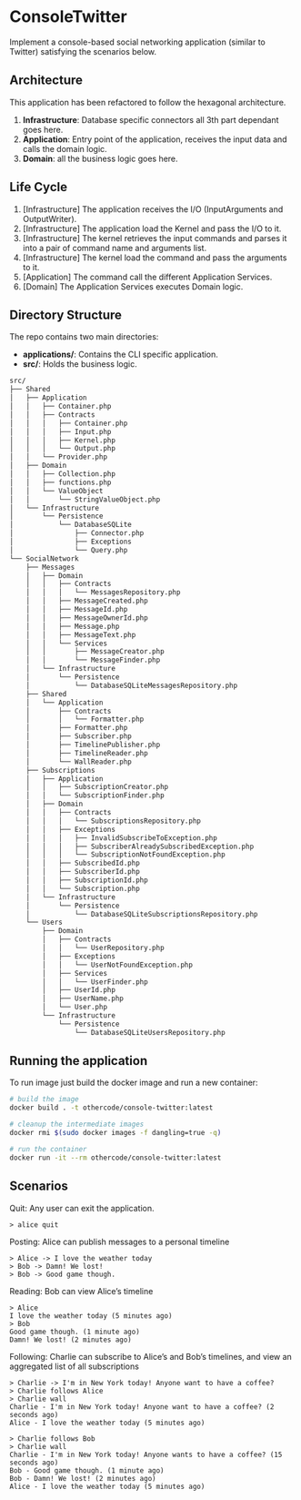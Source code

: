 # ConsoleTwitter 

Implement a console-based social networking application (similar to Twitter) satisfying the scenarios below.

## Architecture 

This application has been refactored to follow the hexagonal architecture. 

 1. **Infrastructure**: Database specific connectors all 3th part dependant goes here.
 2. **Application**: Entry point of the application, receives the input data and calls the domain logic.
 3. **Domain**: all the business logic goes here. 

## Life Cycle

 1. [Infrastructure] The application receives the I/O (InputArguments and OutputWriter).
 2. [Infrastructure] The application load the Kernel and pass the I/O to it.
 3. [Infrastructure] The kernel retrieves the input commands and parses it into a pair of command name and arguments list.
 4. [Infrastructure] The kernel load the command and pass the arguments to it.
 5. [Application] The command call the different Application Services.
 6. [Domain] The Application Services executes Domain logic.

## Directory Structure

The repo contains two main directories:

- **applications/**: Contains the CLI specific application.
- **src/**: Holds the business logic.

```bash
src/
├── Shared
│   ├── Application
│   │   ├── Container.php
│   │   ├── Contracts
│   │   │   ├── Container.php
│   │   │   ├── Input.php
│   │   │   ├── Kernel.php
│   │   │   └── Output.php
│   │   └── Provider.php
│   ├── Domain
│   │   ├── Collection.php
│   │   ├── functions.php
│   │   └── ValueObject
│   │       └── StringValueObject.php
│   └── Infrastructure
│       └── Persistence
│           └── DatabaseSQLite
│               ├── Connector.php
│               ├── Exceptions
│               └── Query.php
└── SocialNetwork
    ├── Messages
    │   ├── Domain
    │   │   ├── Contracts
    │   │   │   └── MessagesRepository.php
    │   │   ├── MessageCreated.php
    │   │   ├── MessageId.php
    │   │   ├── MessageOwnerId.php
    │   │   ├── Message.php
    │   │   ├── MessageText.php
    │   │   └── Services
    │   │       ├── MessageCreator.php
    │   │       └── MessageFinder.php
    │   └── Infrastructure
    │       └── Persistence
    │           └── DatabaseSQLiteMessagesRepository.php
    ├── Shared
    │   └── Application
    │       ├── Contracts
    │       │   └── Formatter.php
    │       ├── Formatter.php
    │       ├── Subscriber.php
    │       ├── TimelinePublisher.php
    │       ├── TimelineReader.php
    │       └── WallReader.php
    ├── Subscriptions
    │   ├── Application
    │   │   ├── SubscriptionCreator.php
    │   │   └── SubscriptionFinder.php
    │   ├── Domain
    │   │   ├── Contracts
    │   │   │   └── SubscriptionsRepository.php
    │   │   ├── Exceptions
    │   │   │   ├── InvalidSubscribeToException.php
    │   │   │   ├── SubscriberAlreadySubscribedException.php
    │   │   │   └── SubscriptionNotFoundException.php
    │   │   ├── SubscribedId.php
    │   │   ├── SubscriberId.php
    │   │   ├── SubscriptionId.php
    │   │   └── Subscription.php
    │   └── Infrastructure
    │       └── Persistence
    │           └── DatabaseSQLiteSubscriptionsRepository.php
    └── Users
        ├── Domain
        │   ├── Contracts
        │   │   └── UserRepository.php
        │   ├── Exceptions
        │   │   └── UserNotFoundException.php
        │   ├── Services
        │   │   └── UserFinder.php
        │   ├── UserId.php
        │   ├── UserName.php
        │   └── User.php
        └── Infrastructure
            └── Persistence
                └── DatabaseSQLiteUsersRepository.php
```

## Running the application 

To run image just build the docker image and run a new container:

 ```bash
# build the image
docker build . -t othercode/console-twitter:latest

# cleanup the intermediate images
docker rmi $(sudo docker images -f dangling=true -q)

# run the container 
docker run -it --rm othercode/console-twitter:latest
```

## Scenarios

Quit: Any user can exit the application.

```
> alice quit
``` 

Posting: Alice can publish messages to a personal timeline
 
```
> Alice -> I love the weather today
> Bob -> Damn! We lost!
> Bob -> Good game though.
```

Reading: Bob can view Alice’s timeline
 
```
> Alice
I love the weather today (5 minutes ago)
> Bob
Good game though. (1 minute ago)
Damn! We lost! (2 minutes ago)
```

Following: Charlie can subscribe to Alice’s and Bob’s timelines, and view an aggregated list of all subscriptions
 
```
> Charlie -> I'm in New York today! Anyone want to have a coffee?
> Charlie follows Alice
> Charlie wall
Charlie - I'm in New York today! Anyone want to have a coffee? (2 seconds ago)
Alice - I love the weather today (5 minutes ago)

> Charlie follows Bob
> Charlie wall
Charlie - I'm in New York today! Anyone wants to have a coffee? (15 seconds ago)
Bob - Good game though. (1 minute ago)
Bob - Damn! We lost! (2 minutes ago)
Alice - I love the weather today (5 minutes ago)
```
